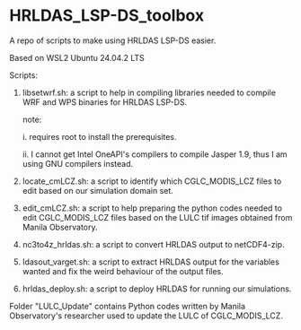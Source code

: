 # HRLDAS_LSP-DS_toolbox
A repo of scripts to make using HRLDAS LSP-DS easier.

Based on WSL2 Ubuntu 24.04.2 LTS 

Scripts:
1. libsetwrf.sh: a script to help in compiling libraries needed to compile WRF and WPS binaries for HRLDAS LSP-DS.

   note:

   i. requires root to install the prerequisites.

   ii. I cannot get Intel OneAPI's compilers to compile Jasper 1.9, thus I am using GNU compilers instead.

2. locate_cmLCZ.sh: a script to identify which CGLC_MODIS_LCZ files to edit based on our simulation domain set.
3. edit_cmLCZ.sh: a script to help preparing the python codes needed to edit CGLC_MODIS_LCZ files based on the LULC tif images obtained from Manila Observatory.
4. nc3to4z_hrldas.sh: a script to convert HRLDAS output to netCDF4-zip.
5. ldasout_varget.sh: a script to extract HRLDAS output for the variables wanted and fix the weird behaviour of the output files.
6. hrldas_deploy.sh: a script to deploy HRLDAS for running our simulations.

Folder "LULC_Update" contains Python codes written by Manila Observatory's researcher used to update the LULC of CGLC_MODIS_LCZ.
